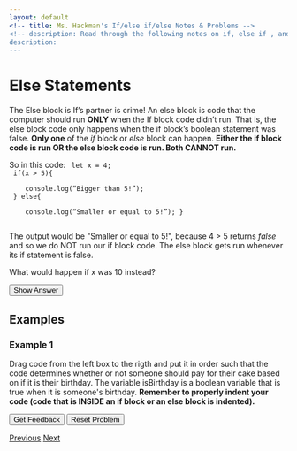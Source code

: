 ```yaml
---
layout: default
<!-- title: Ms. Hackman's If/else if/else Notes & Problems -->
<!-- description: Read through the following notes on if, else if , and else statements. Embeded in the notes are examples to try. Some of them are interactive on this site, requiring you to drag and code blocks into the right order to solve a problem. Others require you to write some code in the <a href="https://editor.p5js.org/">p5js editor</a> and then click the <i>See Answer</i> buttons to see a solution. After you've completed this, return to google classroom to do this week's assignment. -->
description:  
---
```


<!-- Function for hiding code!  -->
<script>
    function myFunction(name) {
      var x = document.getElementById(name);
      if (x.style.display === "none") {
        x.style.display = "block";
      } 
      else if(x.style.display ==="first"){
          x.style.display="none";         
      }
      else {
        x.style.display = "none";
      }
    }    
</script>
<!-- End of scripting functions! -->
    


# Else Statements
The Else block is If’s partner is crime! An else block is code that the computer should run <b>ONLY</b>
when the If block code didn’t run. That is, the else block code only happens when the if block’s boolean statement was false. <b>Only  one</b>  of the <i>if</i> block or <i>else</i> block can happen.  <b>Either the if block code is run OR the else block code is run. Both CANNOT run.</b><br>

So in this code:
<code>
let x = 4;<br>
if(x > 5){<br>
&nbsp;&nbsp;&nbsp;&nbsp;console.log(“Bigger than 5!”);<br>
} else{<br>
&nbsp;&nbsp;&nbsp;&nbsp;console.log(“Smaller or equal to 5!”); }<br>
</code>

The output would be "Smaller or equal to 5!", because 4 > 5 returns <i> false</i> and so we do NOT run our if block code. The else block gets run whenever its if statement is false.

What would happen if x was 10 instead?

<button onClick="myFunction('ex1')"> Show Answer </button>

<div id='ex1' style="display:none;" >
<code>
The output would be "Bigger than 5!" since 10 > 5 returns true. When the if statement is true, we skip the else statement.
</code>
</div>


## Examples

### Example 1
Drag code from the left box to the rigth and put it in order such that the code determines whether or not someone should pay for their cake based on if it is their birthday. The variable isBirthday is a boolean variable that is true when it is someone's birthday. 
<b> Remember to properly indent your code (code that is INSIDE an if block or an else block is indented). </b> 

<div id="ex1-sortableTrash" class="sortable-code"></div> 
<div id="ex1-sortable" class="sortable-code"></div> 
<div style="clear:both;"></div> 
<p> 
    <input id="ex1-feedbackLink" value="Get Feedback" type="button" /> 
    <input id="ex1-newInstanceLink" value="Reset Problem" type="button" /> 
</p> 
<script type="text/javascript"> 
(function(){
  var initial = "if(isBirthday){\n" +
    "    console.log(\"This cake is free since it's your birthday today!\");\n" +
    "}\n" +
    "else{\n" +
    "	console.log(\"That cake will be $7.99 please\");\n" +
    "}";
  var parsonsPuzzle = new ParsonsWidget({
    "sortableId": "ex1-sortable",
    "max_wrong_lines": 2,
    "grader": ParsonsWidget._graders.LineBasedGrader,
    "exec_limit": 2500,
    "can_indent": true,
    "x_indent": 50,
    "lang": "en",
    "trashId": "ex1-sortableTrash"
  });
  parsonsPuzzle.init(initial);
  parsonsPuzzle.shuffleLines();
  $("#ex1-newInstanceLink").click(function(event){ 
      event.preventDefault(); 
      parsonsPuzzle.shuffleLines(); 
  }); 
  $("#ex1-feedbackLink").click(function(event){ 
      event.preventDefault(); 
      parsonsPuzzle.getFeedback(); 
  }); 
})(); 
</script>


[Previous](https://ms-hackman.github.io/ParsonsProblems/)
[Next](./elseif.html)

